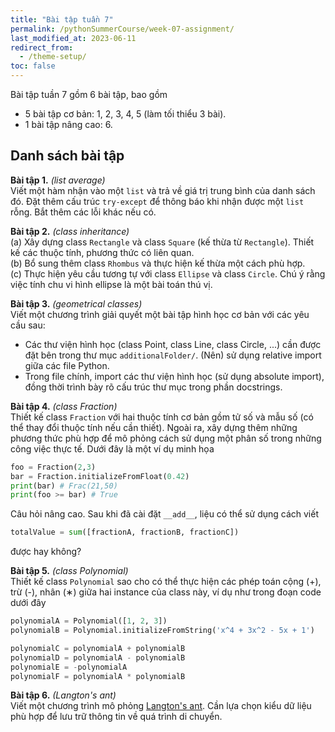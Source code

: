 ```yaml
---
title: "Bài tập tuần 7"
permalink: /pythonSummerCourse/week-07-assignment/
last_modified_at: 2023-06-11
redirect_from:
  - /theme-setup/
toc: false
---
```



Bài tập tuần 7 gồm 6 bài tập, bao gồm
- 5 bài tập cơ bản: 1, 2, 3, 4, 5 (làm tối thiểu 3 bài).
- 1 bài tập nâng cao: 6.


## Danh sách bài tập

**Bài tập 1.** *(list average)* \
Viết một hàm nhận vào một `list` và trả về giá trị trung bình của danh sách đó. Đặt thêm cấu trúc `try-except` để thông báo khi nhận được một `list` rỗng. Bắt thêm các lỗi khác nếu có.


**Bài tập 2.** *(class inheritance)* \
(a) Xây dựng class `Rectangle` và class `Square` (kế thừa từ `Rectangle`). Thiết kế các thuộc tính, phương thức có liên quan. \
(b) Bổ sung thêm class `Rhombus` và thực hiện kế thừa một cách phù hợp. \
(c) Thực hiện yêu cầu tương tự với class `Ellipse` và class `Circle`. Chú ý rằng việc tính chu vi hình ellipse là một bài toán thú vị.


**Bài tập 3.** *(geometrical classes)* \
Viết một chương trình giải quyết một bài tập hình học cơ bản với các yêu cầu sau:
- Các thư viện hình học (class Point, class Line, class Circle, ...) cần được đặt bên trong thư mục `additionalFolder/`. (Nên) sử dụng relative import giữa các file Python.
- Trong file chính, import các thư viện hình học (sử dụng absolute import), đồng thời trình bày rõ cấu trúc thư mục trong phần docstrings.


**Bài tập 4.** *(class Fraction)* \
Thiết kế class `Fraction` với hai thuộc tính cơ bản gồm tử số và mẫu số (có thể thay đổi thuộc tính nếu cần thiết). Ngoài ra, xây dựng thêm những phương thức phù hợp để mô phỏng cách sử dụng một phân số trong những công việc thực tế. Dưới đây là một ví dụ minh họa

```py
foo = Fraction(2,3)
bar = Fraction.initializeFromFloat(0.42)
print(bar) # Frac(21,50)
print(foo >= bar) # True
```

Câu hỏi nâng cao. Sau khi đã cài đặt `__add__`, liệu có thể sử dụng cách viết
```py
totalValue = sum([fractionA, fractionB, fractionC])
```
được hay không?


**Bài tập 5.** *(class Polynomial)* \
Thiết kế class `Polynomial` sao cho có thể thực hiện các phép toán cộng (+), trừ (-), nhân (∗) giữa hai instance của class này, ví dụ như trong đoạn code dưới đây

```py
polynomialA = Polynomial([1, 2, 3])
polynomialB = Polynomial.initializeFromString('x^4 + 3x^2 - 5x + 1')

polynomialC = polynomialA + polynomialB
polynomialD = polynomialA - polynomialB
polynomialE = -polynomialA
polynomialF = polynomialA * polynomialB
```


**Bài tập 6.** *(Langton's ant)* \
Viết một chương trình mô phỏng [Langton's ant](https://en.wikipedia.org/wiki/Langton%27s_ant). Cần lựa chọn kiểu dữ liệu phù hợp để lưu trữ thông tin về quá trình di chuyển.
